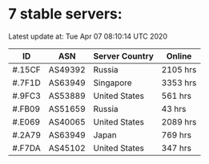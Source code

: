# 7 stable servers:

Latest update at: Tue Apr 07 08:10:14 UTC 2020

| ID | ASN | Server Country | Online |
| -- | --- | -------------- | ------ |
| #.15CF | AS49392 | Russia | 2105 hrs |
| #.7F1D | AS63949 | Singapore | 3353 hrs |
| #.9FC3 | AS53889 | United States | 561 hrs |
| #.FB09 | AS51659 | Russia | 43 hrs |
| #.E069 | AS40065 | United States | 2089 hrs |
| #.2A79 | AS63949 | Japan | 769 hrs |
| #.F7DA | AS45102 | United States | 347 hrs |

